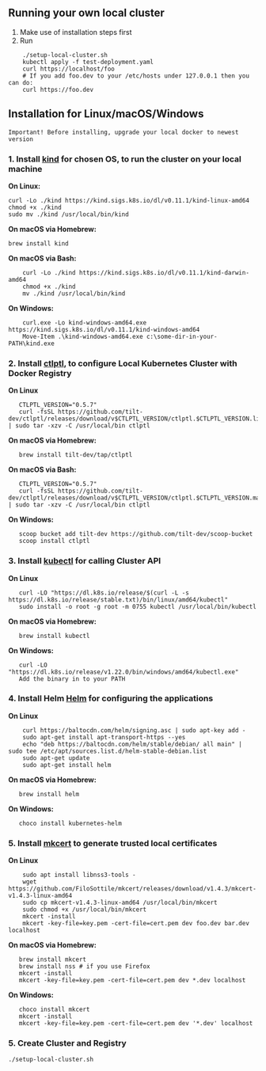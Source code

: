 ## Running your own local cluster

1. Make use of installation steps first
2. Run

```
    ./setup-local-cluster.sh   
    kubectl apply -f test-deployment.yaml  
    curl https://localhost/foo  
    # If you add foo.dev to your /etc/hosts under 127.0.0.1 then you can do:  
    curl https://foo.dev  
```

## Installation for Linux/macOS/Windows

``Important! Before installing, upgrade your local docker to newest version``

### 1. Install [kind](https://kind.sigs.k8s.io/docs/user/quick-start#installation) for chosen OS, to run the cluster on your local machine

**On Linux:**

    curl -Lo ./kind https://kind.sigs.k8s.io/dl/v0.11.1/kind-linux-amd64
    chmod +x ./kind
    sudo mv ./kind /usr/local/bin/kind

**On macOS via Homebrew:**

    brew install kind

**On macOS via Bash:**

```
    curl -Lo ./kind https://kind.sigs.k8s.io/dl/v0.11.1/kind-darwin-amd64
    chmod +x ./kind
    mv ./kind /usr/local/bin/kind
```   

**On Windows:**

```
    curl.exe -Lo kind-windows-amd64.exe https://kind.sigs.k8s.io/dl/v0.11.1/kind-windows-amd64
    Move-Item .\kind-windows-amd64.exe c:\some-dir-in-your-PATH\kind.exe
```

### 2. Install [ctlptl](https://github.com/tilt-dev/ctlptl#how-do-i-install-it), to configure Local Kubernetes Cluster with Docker Registry

**On Linux**

```   
   CTLPTL_VERSION="0.5.7"
   curl -fsSL https://github.com/tilt-dev/ctlptl/releases/download/v$CTLPTL_VERSION/ctlptl.$CTLPTL_VERSION.linux.x86_64.tar.gz | sudo tar -xzv -C /usr/local/bin ctlptl
```

**On macOS via Homebrew:**

```
   brew install tilt-dev/tap/ctlptl
```   

**On macOS via Bash:**

```
   CTLPTL_VERSION="0.5.7"
   curl -fsSL https://github.com/tilt-dev/ctlptl/releases/download/v$CTLPTL_VERSION/ctlptl.$CTLPTL_VERSION.mac.x86_64.tar.gz | sudo tar -xzv -C /usr/local/bin ctlptl
```

**On Windows:**

```
   scoop bucket add tilt-dev https://github.com/tilt-dev/scoop-bucket
   scoop install ctlptl
```

### 3. Install [kubectl](https://kubernetes.io/docs/tasks/tools/) for calling Cluster API

**On Linux**

```   
   curl -LO "https://dl.k8s.io/release/$(curl -L -s https://dl.k8s.io/release/stable.txt)/bin/linux/amd64/kubectl"
   sudo install -o root -g root -m 0755 kubectl /usr/local/bin/kubectl
```

**On macOS via Homebrew:**

```
   brew install kubectl 
```

**On Windows:**

```
   curl -LO "https://dl.k8s.io/release/v1.22.0/bin/windows/amd64/kubectl.exe"
   Add the binary in to your PATH
```

### 4. Install Helm [Helm](https://helm.sh/docs/intro/install/) for configuring the applications

**On Linux**

```   
    curl https://baltocdn.com/helm/signing.asc | sudo apt-key add -
    sudo apt-get install apt-transport-https --yes
    echo "deb https://baltocdn.com/helm/stable/debian/ all main" | sudo tee /etc/apt/sources.list.d/helm-stable-debian.list
    sudo apt-get update
    sudo apt-get install helm
```

**On macOS via Homebrew:**

```
   brew install helm
```

**On Windows:**

```
   choco install kubernetes-helm
```

### 5. Install [mkcert](https://github.com/FiloSottile/mkcert) to generate trusted local certificates

**On Linux**

```   
    sudo apt install libnss3-tools -
    wget https://github.com/FiloSottile/mkcert/releases/download/v1.4.3/mkcert-v1.4.3-linux-amd64
    sudo cp mkcert-v1.4.3-linux-amd64 /usr/local/bin/mkcert
    sudo chmod +x /usr/local/bin/mkcert
    mkcert -install
    mkcert -key-file=key.pem -cert-file=cert.pem dev foo.dev bar.dev localhost
```

**On macOS via Homebrew:**

```
   brew install mkcert 
   brew install nss # if you use Firefox
   mkcert -install
   mkcert -key-file=key.pem -cert-file=cert.pem dev *.dev localhost
```

**On Windows:**

```
   choco install mkcert
   mkcert -install
   mkcert -key-file=key.pem -cert-file=cert.pem dev '*.dev' localhost
```

### 5. Create Cluster and Registry

```
./setup-local-cluster.sh
```